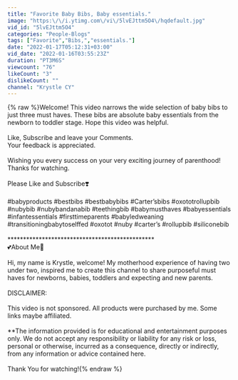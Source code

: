 ```yaml
---
title: "Favorite Baby Bibs, Baby essentials."
image: "https:\/\/i.ytimg.com\/vi\/5lvEJttm5O4\/hqdefault.jpg"
vid_id: "5lvEJttm5O4"
categories: "People-Blogs"
tags: ["Favorite","Bibs,","essentials."]
date: "2022-01-17T05:12:31+03:00"
vid_date: "2022-01-16T03:55:23Z"
duration: "PT3M6S"
viewcount: "76"
likeCount: "3"
dislikeCount: ""
channel: "Krystle CY"
---
```

{% raw %}Welcome! This video narrows the wide selection of baby bibs to just three must haves. These bibs are absolute baby essentials from the newborn to toddler stage. Hope this video was helpful.<br /><br />Like, Subscribe and leave your Comments. <br />Your feedback is appreciated. <br /><br />Wishing you every success on your very exciting journey of parenthood! Thanks for watching.<br /><br />Please Like and Subscribe❣️<br /><br />#babyproducts #bestbibs #bestbabybibs #Carter’sbibs #oxototrollupbib #nubybib #nubybandanabib #teethingbib #babymusthaves #babyessentials #infantessentials #firsttimeparents #babyledweaning #transitioningbabytoselffed #oxotot #nuby #carter’s #rollupbib #siliconebib <br /><br />***********************************************<br />💕About Me💞<br /><br />Hi, my name is Krystle, welcome! My motherhood experience of having two under two, inspired me to create this channel to share purposeful must haves for newborns, babies, toddlers and expecting and new parents.<br /><br />DISCLAIMER: <br /><br />This video is not sponsored. All products were purchased by me. Some links maybe affiliated.<br /><br />**The information provided is for educational and entertainment purposes only. We do not accept any responsibility or liability for any risk or loss, personal or otherwise, incurred as a consequence, directly or indirectly, from any information or advice contained here.<br /><br />Thank You for watching!{% endraw %}
